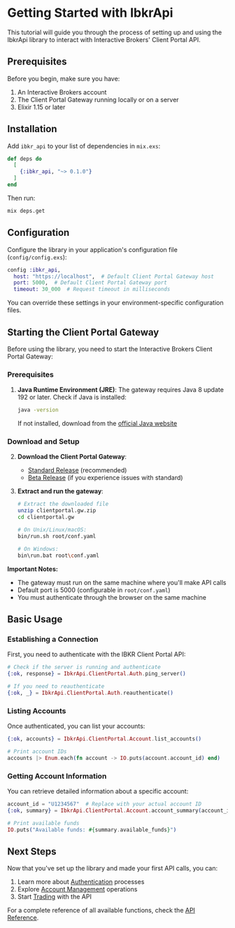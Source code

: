 # Getting Started with IbkrApi

This tutorial will guide you through the process of setting up and using the IbkrApi library to interact with Interactive Brokers' Client Portal API.

## Prerequisites

Before you begin, make sure you have:

1. An Interactive Brokers account
2. The Client Portal Gateway running locally or on a server
3. Elixir 1.15 or later

## Installation

Add `ibkr_api` to your list of dependencies in `mix.exs`:

```elixir
def deps do
  [
    {:ibkr_api, "~> 0.1.0"}
  ]
end
```

Then run:

```bash
mix deps.get
```

## Configuration

Configure the library in your application's configuration file (`config/config.exs`):

```elixir
config :ibkr_api,
  host: "https://localhost",  # Default Client Portal Gateway host
  port: 5000,  # Default Client Portal Gateway port
  timeout: 30_000  # Request timeout in milliseconds
```

You can override these settings in your environment-specific configuration files.

## Starting the Client Portal Gateway

Before using the library, you need to start the Interactive Brokers Client Portal Gateway:

### Prerequisites

1. **Java Runtime Environment (JRE)**: The gateway requires Java 8 update 192 or later. Check if Java is installed:
   ```bash
   java -version
   ```
   If not installed, download from the [official Java website](https://www.java.com/en/download/)

### Download and Setup

2. **Download the Client Portal Gateway**:
   - [Standard Release](https://download2.interactivebrokers.com/portal/clientportal.gw.zip) (recommended)
   - [Beta Release](https://download2.interactivebrokers.com/portal/clientportal.beta.gw.zip) (if you experience issues with standard)

3. **Extract and run the gateway**:
   ```bash
   # Extract the downloaded file
   unzip clientportal.gw.zip
   cd clientportal.gw
   
   # On Unix/Linux/macOS:
   bin/run.sh root/conf.yaml
   
   # On Windows:
   bin\run.bat root\conf.yaml
   ```

**Important Notes:**
- The gateway must run on the same machine where you'll make API calls
- Default port is 5000 (configurable in `root/conf.yaml`)
- You must authenticate through the browser on the same machine

## Basic Usage

### Establishing a Connection

First, you need to authenticate with the IBKR Client Portal API:

```elixir
# Check if the server is running and authenticate
{:ok, response} = IbkrApi.ClientPortal.Auth.ping_server()

# If you need to reauthenticate
{:ok, _} = IbkrApi.ClientPortal.Auth.reauthenticate()
```

### Listing Accounts

Once authenticated, you can list your accounts:

```elixir
{:ok, accounts} = IbkrApi.ClientPortal.Account.list_accounts()

# Print account IDs
accounts |> Enum.each(fn account -> IO.puts(account.account_id) end)
```

### Getting Account Information

You can retrieve detailed information about a specific account:

```elixir
account_id = "U1234567"  # Replace with your actual account ID
{:ok, summary} = IbkrApi.ClientPortal.Account.account_summary(account_id)

# Print available funds
IO.puts("Available funds: #{summary.available_funds}")
```

## Next Steps

Now that you've set up the library and made your first API calls, you can:

1. Learn more about [Authentication](authentication.html) processes
2. Explore [Account Management](../how-to/account_management.html) operations
3. Start [Trading](../how-to/trading.html) with the API

For a complete reference of all available functions, check the [API Reference](../reference/api_reference.html).
